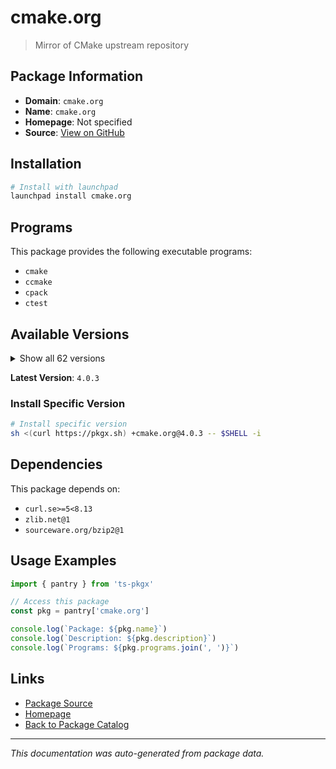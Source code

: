 # cmake.org

> Mirror of CMake upstream repository

## Package Information

- **Domain**: `cmake.org`
- **Name**: `cmake.org`
- **Homepage**: Not specified
- **Source**: [View on GitHub](https://github.com/pkgxdev/pantry/tree/main/projects/cmake.org/package.yml)

## Installation

```bash
# Install with launchpad
launchpad install cmake.org
```

## Programs

This package provides the following executable programs:

- `cmake`
- `ccmake`
- `cpack`
- `ctest`

## Available Versions

<details>
<summary>Show all 62 versions</summary>

- `4.0.3`, `4.0.2`, `4.0.1`, `4.0.0`, `3.31.8`
- `3.31.7`, `3.31.6`, `3.31.5`, `3.31.4`, `3.31.3`
- `3.31.2`, `3.31.1`, `3.31.0`, `3.30.9`, `3.30.8`
- `3.30.7`, `3.30.6`, `3.30.5`, `3.30.4`, `3.30.3`
- `3.30.2`, `3.30.1`, `3.30.0`, `3.29.9`, `3.29.8`
- `3.29.7`, `3.29.6`, `3.29.5`, `3.29.4`, `3.29.3`
- `3.29.2`, `3.29.1`, `3.29.0`, `3.28.6`, `3.28.5`
- `3.28.4`, `3.28.3`, `3.28.2`, `3.28.1`, `3.28.0`
- `3.27.9`, `3.27.8`, `3.27.7`, `3.27.6`, `3.27.5`
- `3.27.4`, `3.27.3`, `3.27.2`, `3.27.1`, `3.27.0`
- `3.26.6`, `3.26.5`, `3.26.4`, `3.26.3`, `3.26.2`
- `3.26.1`, `3.26.0`, `3.25.3`, `3.25.2`, `3.25.1`
- `3.24.4`, `3.24.2`

</details>

**Latest Version**: `4.0.3`

### Install Specific Version

```bash
# Install specific version
sh <(curl https://pkgx.sh) +cmake.org@4.0.3 -- $SHELL -i
```

## Dependencies

This package depends on:

- `curl.se>=5<8.13`
- `zlib.net@1`
- `sourceware.org/bzip2@1`

## Usage Examples

```typescript
import { pantry } from 'ts-pkgx'

// Access this package
const pkg = pantry['cmake.org']

console.log(`Package: ${pkg.name}`)
console.log(`Description: ${pkg.description}`)
console.log(`Programs: ${pkg.programs.join(', ')}`)
```

## Links

- [Package Source](https://github.com/pkgxdev/pantry/tree/main/projects/cmake.org/package.yml)
- [Homepage](#)
- [Back to Package Catalog](../../package-catalog.md)

---

*This documentation was auto-generated from package data.*
